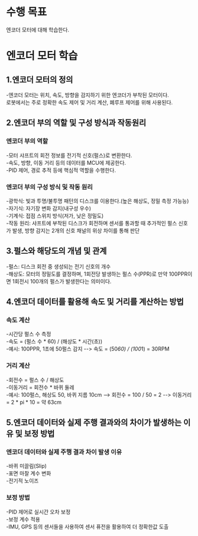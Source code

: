 # 수행 목표
엔코더 모터에 대해 학습한다.

# 엔코더 모터 학습
## 1.엔코더 모터의 정의
-엔코더 모터는 위치, 속도, 방향을 감지하기 위한 엔코더가 부착된 모터이다.  
로봇에서는 주로 정확한 속도 제어 및 거리 계산, 폐루프 제어를 위해 사용된다.  

## 2.엔코더 부의 역할 및 구성 방식과 작동원리
### 엔코더 부의 역할
-모터 샤프트의 회전 정보를 전기적 신호(펄스)로 변환한다.  
-속도, 방향, 이동 거리 등의 데이터를 MCU에 제공한다.  
-PID 제어, 경로 추적 등에 핵심적 역할을 수행한다.  
### 엔코더 부의 구성 방식 및 작동 원리
-광학식: 빛과 투명/불투명 패턴의 디스크를 이용한다.(높은 해상도, 정밀 측정 가능능)  
-자기식: 자기장 변화 감지(내구성 우수)  
-기계식: 접점 스위치 방식(저가, 낮은 정밀도)  
-작동 원리: 샤프트에 부착된 디스크가 회전하며 센서를 통과할 때 추가적인 펄스 신호가 발생, 방향 감지는 2개의 신호 채널의 위상 차이를 통해 판단  

## 3.펄스와 해당도의 개념 및 관계
-펄스: 디스크 회전 중 생성되는 전기 신호의 개수  
-해상도: 모터의 정밀도를 결정하며, 1회전당 발생하는 펄스 수(PPR)로 만약 100PPR이면 1회전시 100개의 펄스가 발생한다는 의미이다.  

## 4.엔코더 데이터를 활용해 속도 및 거리를 계산하는 방법
### 속도 계산
-시간당 펄스 수 측정  
-속도 = (펄스 수 * 60) / (해상도 * 시간(초))  
-예시: 100PPR, 1초에 50펄스 감지 --> 속도 = (50*60) / (100*1) = 30RPM
### 거리 계산
-회전수 = 펄스 수 / 해상도  
-이동거리 = 회전수 * 바퀴 둘레  
-예시: 100펄스, 해상도 50, 바퀴 지름 10cm --> 회전수 = 100 / 50 = 2 --> 이동거리 = 2 * pi * 10 = 약 63cm

## 5.엔코더 데이터와 실제 주행 결과와의 차이가 발생하는 이유 및 보정 방법
### 엔코더 데이터와 실제 주행 결과 차이 발생 이유
-바퀴 미끌림(Slip)  
-표면 마찰 계수 변화  
-전기적 노이즈  
### 보정 방법
-PID 제어로 실시간 오차 보정  
-보정 계수 적용  
-IMU, GPS 등의 센서들을 사용하여 센서 퓨전을 활용하여 더 정확한값 도출  

